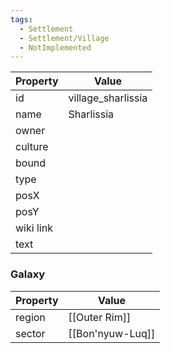 ```yaml
---
tags:
  - Settlement
  - Settlement/Village
  - NotImplemented
---
```


| Property  | Value              |
| --------- | ------------------ |
| id        | village_sharlissia |
| name      | Sharlissia         |
| owner     |                    |
| culture   |                    |
| bound     |                    |
| type      |                    |
| posX      |                    |
| posY      |                    |
| wiki link |                    |
| text      |                    |

### Galaxy
| Property | Value            |
| -------- | ---------------- |
| region   | [[Outer Rim]]    |
| sector   | [[Bon'nyuw-Luq]] |
